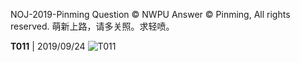 NOJ-2019-Pinming
Question © NWPU
Answer © Pinming, All rights reserved.
萌新上路，请多关照。求轻喷。

**T011** | 2019/09/24
![T011](https://s2.ax1x.com/2019/09/24/uFDiDJ.png)
